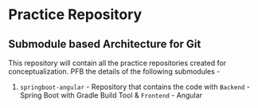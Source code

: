 # Practice Repository
## Submodule based Architecture for Git


This repository will contain all the practice repositories created for conceptualization.
PFB the details of the following submodules -

1. `springboot-angular` - Repository that contains the code with `Backend` - Spring Boot with Gradle Build Tool & `Frontend` - Angular
